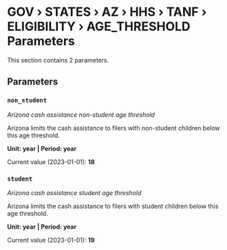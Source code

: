 # GOV › STATES › AZ › HHS › TANF › ELIGIBILITY › AGE_THRESHOLD Parameters

This section contains 2 parameters.

## Parameters

### `non_student`
*Arizona cash assistance non-student age threshold*

Arizona limits the cash assistance to filers with non-student children below this age threshold.

**Unit: year | Period: year**

Current value (2023-01-01): **18**


### `student`
*Arizona cash assistance student age threshold*

Arizona limits the cash assistance to filers with student children below this age threshold.

**Unit: year | Period: year**

Current value (2023-01-01): **19**

